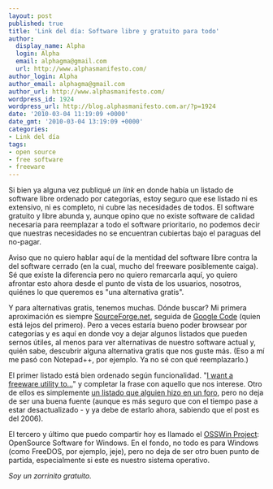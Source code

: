 ```yaml
---
layout: post
published: true
title: 'Link del día: Software libre y gratuito para todo'
author:
  display_name: Alpha
  login: Alpha
  email: alphagma@gmail.com
  url: http://www.alphasmanifesto.com/
author_login: Alpha
author_email: alphagma@gmail.com
author_url: http://www.alphasmanifesto.com/
wordpress_id: 1924
wordpress_url: http://blog.alphasmanifesto.com.ar/?p=1924
date: '2010-03-04 11:19:09 +0000'
date_gmt: '2010-03-04 13:19:09 +0000'
categories:
- Link del día
tags:
- open source
- free software
- freeware
---
```


Si bien ya alguna vez publiqué _un link_ en donde había un listado de software libre ordenado por categorías, estoy seguro que ese listado ni es extensivo, ni es completo, ni cubre las necesidades de todos. El software gratuito y libre abunda y, aunque opino que no existe software de calidad necesaria para reemplazar a todo el software prioritario, no podemos decir que nuestras necesidades no se encuentran cubiertas bajo el paraguas del no-pagar.

Aviso que no quiero hablar aquí de la mentidad del software libre contra la del software cerrado (en la cual, mucho del freeware posiblemente caiga). Sé que existe la diferencia pero no quiero remarcarla aquí, yo quiero afrontar esto ahora desde el punto de vista de los usuarios, nosotros, quiénes lo que queremos es "una alternativa gratis".

Y para alternativas gratis, tenemos muchas. Dónde buscar? Mi primera aproximación es siempre [SourceForge.net](http://sourceforge.net/), seguida de [Google Code](http://code.google.com/) (quien está lejos del primero). Pero a veces estaría bueno poder browsear por categorías y es aquí en donde voy a dejar algunos listados que pueden sernos útiles, al menos para ver alternativas de nuestro software actual y, quién sabe, descubrir alguna alternativa gratis que nos guste más. (Eso a mí me pasó con Notepad++, por ejemplo. Ya no sé con qué reemplazarlo.)

El primer listado está bien ordenado según funcionalidad. "[I want a freeware utility to...](http://www.clipclip.org/ky1008/clips/detail/13829)" y completar la frase con aquello que nos interese. Otro de ellos es simplemente [un listado que alguien hizo en un foro](http://www.smosh.com/forums/index.php?showtopic=2389), pero no deja de ser una buena fuente (aunque es más seguro que con el tiempo pase a estar desactualizado - y ya debe de estarlo ahora, sabiendo que el post es del 2006).

El tercero y último que puedo compartir hoy es llamado el [OSSWin Project](http://osswin.sourceforge.net/): OpenSource Software for Windows. En el fondo, no todo es para Windows (como FreeDOS, por ejemplo, jeje), pero no deja de ser otro buen punto de partida, especialmente si este es nuestro sistema operativo.

_Soy un zorrinito gratuito._
